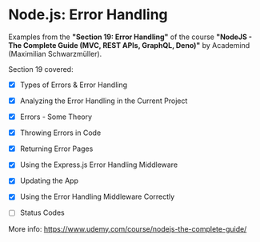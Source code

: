 # Node.js: Error Handling

Examples from the **"Section 19: Error Handling"** of the course **"NodeJS - The Complete Guide (MVC, REST APIs, GraphQL, Deno)"** by Academind (Maximilian Schwarzmüller).

Section 19 covered:

- [x] Types of Errors & Error Handling
- [x] Analyzing the Error Handling in the Current Project
- [x] Errors - Some Theory
- [x] Throwing Errors in Code
- [x] Returning Error Pages
- [x] Using the Express.js Error Handling Middleware
- [x] Updating the App
- [x] Using the Error Handling Middleware Correctly
- [ ] Status Codes



More info: https://www.udemy.com/course/nodejs-the-complete-guide/
